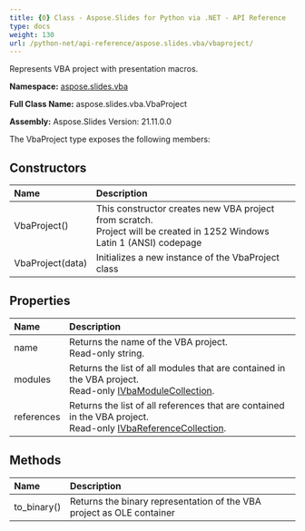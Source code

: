```yaml
---
title: {0} Class - Aspose.Slides for Python via .NET - API Reference
type: docs
weight: 130
url: /python-net/api-reference/aspose.slides.vba/vbaproject/
---
```


Represents VBA project with presentation macros.

**Namespace:** [aspose.slides.vba](/python-net/api-reference/aspose.slides.vba/)

**Full Class Name:** aspose.slides.vba.VbaProject

**Assembly:**  Aspose.Slides Version: 21.11.0.0

The VbaProject type exposes the following members:
## **Constructors**
|**Name**|**Description**|
| :- | :- |
|VbaProject()|This constructor creates new VBA project from scratch.<br/>            Project will be created in 1252 Windows Latin 1 (ANSI) codepage|
|VbaProject(data)|Initializes a new instance of the VbaProject class|
## **Properties**
|**Name**|**Description**|
| :- | :- |
|name|Returns the name of the VBA project.<br/>            Read-only string.|
|modules|Returns the list of all modules that are contained in the VBA project.<br/>            Read-only [IVbaModuleCollection](/python-net/api-reference/aspose.slides.vba/ivbamodulecollection/).|
|references|Returns the list of all references that are contained in the VBA project.<br/>            Read-only [IVbaReferenceCollection](/python-net/api-reference/aspose.slides.vba/ivbareferencecollection/).|
## **Methods**
|**Name**|**Description**|
| :- | :- |
|to_binary()|Returns the binary representation of the VBA project as OLE container|
